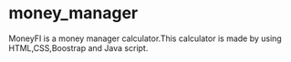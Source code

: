 # money_manager
 MoneyFI is a money manager calculator.This calculator is made by using HTML,CSS,Boostrap and Java script.
